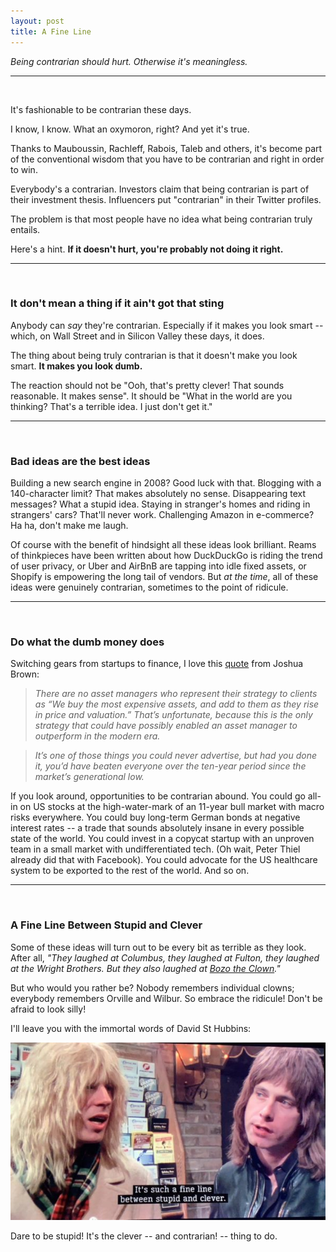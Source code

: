 ```yaml
---
layout: post
title: A Fine Line
---
```


*Being contrarian should hurt.  Otherwise it's meaningless.*

----

<br/>

It's fashionable to be contrarian these days.

I know, I know.  What an oxymoron, right?  And yet it's true.  

Thanks to Mauboussin, Rachleff, Rabois, Taleb and others, it's become part of the conventional wisdom that you have to be contrarian and right in order to win.  

Everybody's a contrarian.  Investors claim that being contrarian is part of their investment thesis.  Influencers put "contrarian" in their Twitter profiles.  

The problem is that most people have no idea what being contrarian truly entails.

Here's a hint.  **If it doesn't hurt, you're probably not doing it right.**

----

<br/>

### It don't mean a thing if it ain't got that sting

Anybody can *say* they're contrarian.  Especially if it makes you look smart -- which, on Wall Street and in Silicon Valley these days, it does.  

The thing about being truly contrarian is that it doesn't make you look smart.  **It makes you look dumb.**

The reaction should not be "Ooh, that's pretty clever! That sounds reasonable.  It makes sense".  It should be "What in the world are you thinking? That's a terrible idea.  I just don't get it."  

----

<br/>

### Bad ideas are the best ideas

Building a new search engine in 2008?  Good luck with that.  Blogging with a 140-character limit?  That makes absolutely no sense.  Disappearing text messages?  What a stupid idea.  Staying in stranger's homes and riding in strangers' cars?  That'll never work.  Challenging Amazon in e-commerce?  Ha ha, don't make me laugh.

Of course with the benefit of hindsight all these ideas look brilliant.  Reams of thinkpieces have been written about how DuckDuckGo is riding the trend of user privacy, or Uber and AirBnB are tapping into idle fixed assets, or Shopify is empowering the long tail of vendors.   But *at the time*, all of these ideas were genuinely contrarian, sometimes to the point of ridicule.

----

<br/>

### Do what the dumb money does

Switching gears from startups to finance, I love this [quote](https://thereformedbroker.com/2019/08/09/when-everything-that-counts-cant-be-counted-2/) from Joshua Brown:

> *There are no asset managers who represent their strategy to clients as “We buy the most expensive assets, and add to them as they rise in price and valuation.” That’s unfortunate, because this is the only strategy that could have possibly enabled an asset manager to outperform in the modern era.* 

> *It’s one of those things you could never advertise, but had you done it, you’d have beaten everyone over the ten-year period since the market’s generational low.*

If you look around, opportunities to be contrarian abound.  You could go all-in on US stocks at the high-water-mark of an 11-year bull market with macro risks everywhere.  You could buy long-term German bonds at negative interest rates -- a trade that sounds absolutely insane in every possible state of the world.  You could invest in a copycat startup with an unproven team in a small market with undifferentiated tech.  (Oh wait, Peter Thiel already did that with Facebook).  You could advocate for the US healthcare system to be exported to the rest of the world.  And so on.

----

<br/>

### A Fine Line Between Stupid and Clever

Some of these ideas will turn out to be every bit as terrible as they look. After all, *"They laughed at Columbus, they laughed at Fulton, they laughed at the Wright Brothers.  But they also laughed at [Bozo the Clown](https://www.goodreads.com/quotes/12389-but-the-fact-that-some-geniuses-were-laughed-at-does)."* 

But who would you rather be?  Nobody remembers individual clowns; everybody remembers Orville and Wilbur.  So embrace the ridicule!  Don't be afraid to look silly!  

I'll leave you with the immortal words of David St Hubbins:

<img src="/assets/img/fine-line.jpg" alt="stupid-clever" class="image">

Dare to be stupid!  It's the clever -- and contrarian! -- thing to do.
